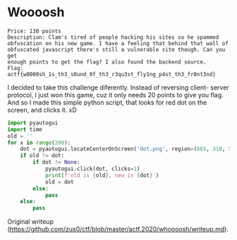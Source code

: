 # Woooosh

```  
Price: 130 points  
Description: Clam's tired of people hacking his sites so he spammed
obfuscation on his new game. I have a feeling that behind that wall of
obfuscated javascript there's still a vulnerable site though. Can you get
enough points to get the flag? I also found the backend source.  
Flag: actf{w0000sh_1s_th3_s0und_0f_th3_r3qu3st_fly1ng_p4st_th3_fr0nt3nd}  
```

I decided to take this challenge diferently. Instead of reversing client-
server protocol, I just won this game, cuz it only needs 20 points to give you
flag. And so I made this simple python script, that looks for red dot on the
screen, and clicks it. xD

```python  
import pyautogui  
import time  
old = ''  
for x in range(200):  
	dot = pyautogui.locateCenterOnScreen('dot.png', region=(665, 310, 580, 325)) # have to take screenshot of this dot, and cut it to size.  
	if old != dot:  
		if dot != None:  
			pyautogui.click(dot, clicks=1)  
			print(f'old is {old}, new is {dot}')  
			old = dot  
		else:  
			pass  
	else:  
		pass  
```

Original writeup
(https://github.com/zus0/ctf/blob/master/actf.2020/whoooosh/writeup.md).
